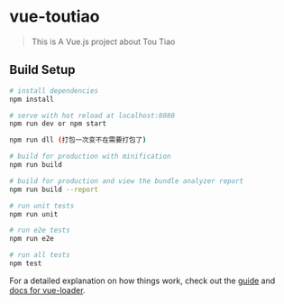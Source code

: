 # vue-toutiao

> This is A Vue.js project about Tou Tiao

## Build Setup

``` bash
# install dependencies
npm install

# serve with hot reload at localhost:8080
npm run dev or npm start

npm run dll (打包一次变不在需要打包了)

# build for production with minification
npm run build

# build for production and view the bundle analyzer report
npm run build --report

# run unit tests
npm run unit

# run e2e tests
npm run e2e

# run all tests
npm test
```

For a detailed explanation on how things work, check out the [guide](http://vuejs-templates.github.io/webpack/) and [docs for vue-loader](http://vuejs.github.io/vue-loader).
